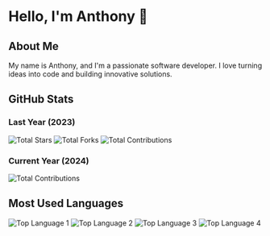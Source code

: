 # Hello, I'm Anthony 👋

## About Me
My name is Anthony, and I'm a passionate software developer. I love turning ideas into code and building innovative solutions.

## GitHub Stats
### Last Year (2023)
![Total Stars](https://img.shields.io/github/stars/thony32?style=flat-square)
![Total Forks](https://img.shields.io/github/forks/thony32?style=flat-square)
![Total Contributions](https://img.shields.io/github/last-year/thony32?style=flat-square)

### Current Year (2024)
![Total Contributions](https://img.shields.io/github/contributions/thony32?style=flat-square)

## Most Used Languages
![Top Language 1](https://img.shields.io/github/languages/top/thony32?color=yellow&style=flat-square)
![Top Language 2](https://img.shields.io/github/languages/top/thony32?color=blue&style=flat-square)
![Top Language 3](https://img.shields.io/github/languages/top/thony32?color=green&style=flat-square)
![Top Language 4](https://img.shields.io/github/languages/top/thony32?color=red&style=flat-square)



<!--
**thony32/thony32** is a ✨ _special_ ✨ repository because its `README.md` (this file) appears on your GitHub profile.

Here are some ideas to get you started:

- 🔭 I’m currently working on ...
- 🌱 I’m currently learning ...
- 👯 I’m looking to collaborate on ...
- 🤔 I’m looking for help with ...
- 💬 Ask me about ...
- 📫 How to reach me: ...
- 😄 Pronouns: ...
- ⚡ Fun fact: ...
-->
